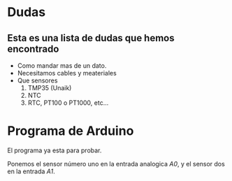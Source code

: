 # Dudas
## Esta es una lista de dudas que hemos encontrado
- Como mandar mas de un dato.
- Necesitamos cables y meateriales
- Que sensores
  1. TMP35 (Unaik)
  2. NTC
  3. RTC, PT100 o PT1000, etc...
# Programa de Arduino
El programa ya esta para probar.

Ponemos el sensor número uno en la entrada analogica *A0*, y el sensor dos en la entrada *A1*.
